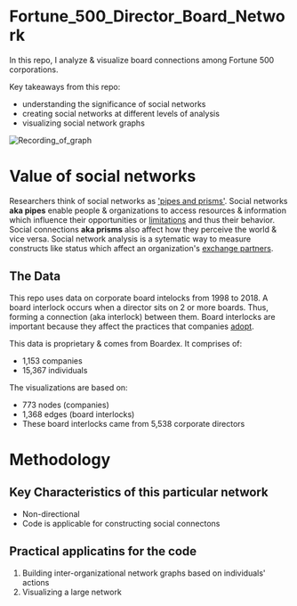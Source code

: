# Fortune_500_Director_Board_Network
In this repo, I analyze & visualize board connections among Fortune 500 corporations.

Key takeaways from this repo:
- understanding the significance of social networks
- creating social networks at different levels of analysis
- visualizing social network graphs

![Recording_of_graph](https://user-images.githubusercontent.com/116262236/216172387-1d0dee04-400e-4899-8adb-a3ec6197bcad.gif)

                                                                            


# Value of social networks
Researchers think of social networks as ['pipes and prisms'](https://www.jstor.org/stable/10.1086/323038). Social networks **aka pipes** enable people & organizations to access resources & information which influence their opportunities or [limitations](https://www.jstor.org/stable/2640283) and thus their behavior. Social connections **aka prisms** also affect how they perceive the world & vice versa. Social network analysis is a sytematic way to measure constructs like status which affect an organization's [exchange partners](https://www.jstor.org/stable/2393299#metadata_info_tab_contents). 

## The Data
This repo uses data on corporate board intelocks from 1998 to 2018. A board interlock occurs when a director sits on 2 or more boards. Thus, forming a connection (aka interlock) between them. Board interlocks are important because they affect the practices that companies [adopt](https://www.journals.uchicago.edu/doi/abs/10.1086/231170). 

This data is proprietary & comes from Boardex. It comprises of:
- 1,153 companies
- 15,367 individuals

The visualizations are based on:
- 773 nodes (companies)
- 1,368 edges (board interlocks)
- These board interlocks came from 5,538 corporate directors

# Methodology

## Key Characteristics of this particular network
- Non-directional
- Code is applicable for constructing social connectons 

## Practical applicatins for the code
1. Building inter-organizational network graphs based on individuals' actions
2. Visualizing a large network


